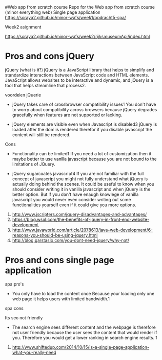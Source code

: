 #Web app from scratch course
Repo for the Web app from scratch course (minor everything web)
Single page application
https://soraya2.github.io/minor-wafs/week1/opdracht5-spa/

Week2 asignment

https://soraya2.github.io/minor-wafs/week2/rijksmuseumApi/index.html



# Pros and cons jQuery
jQuery (what is it?)
jQuery is a JavaScript library that helps to simplify and standardize interactions between JavaScript code and HTML elements. JavaScript allows websites to be interactive and dynamic, and jQuery is a tool that helps streamline that process2.


voordelen jQuerie
- jQuery takes care of crossbrowser compatibility issues1
You don't have to worry about compatibility across browsers because jQuery degrades gracefully when features are not supported or lacking.

- jQuery elements are visible even when Javascript is disabled3
jQuery is loaded after the dom is rendered therefor if you disable javascript the content will still be rendered.

Cons
- Functionality can be limited1
 If you need a lot of customization then it maybe better to use vanilla javascript because you are not bound to the limitations of JQuery. 

- jQuery sugarcoates javascript4
If you are not familiar with the full concept of javascript you might not fully understand what jQuery is actually doing behind the scenes. It could be useful to know when you should consider writing it in vanilla javascript and when jQuery is the better option. But if you don't have enaugh knowlege of vanilla javascript you would never even consider writing out some functionalities yourself even if it could give you more options.

1. http://www.jscripters.com/jquery-disadvantages-and-advantages/
2. https://blog.wsol.com/the-benefits-of-jquery-in-front-end-website-development
3. http://www.javaworld.com/article/2078613/java-web-development/6-reasons-you-should-be-using-jquery.html
4. http://blog.garstasio.com/you-dont-need-jquery/why-not/

# Pros and cons single page application

spa pro's

- You only have to load the content once 
Because your loading only one web page it helps users with limited bandwidth.1



spa cons

Its seo not friendly 
- The search engine sees different content and the webpage is therefore not user friendly because the user sees the content that would render if you. Therefore you would get a lower ranking in search engine results. 1


1. http://www.shiftedup.com/2014/10/15/is-a-single-page-application-what-you-really-need
